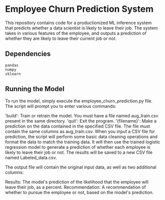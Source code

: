 # Employee Churn Prediction System
This repository contains code for a productionized ML inference system that predicts whether a data scientist is likely to leave their job. The system takes in various features of the employee, and outputs a prediction of whether they are likely to leave their current job or not.

## Dependencies
```
pandas
numpy
sklearn
```

## Running the Model
To run the model, simply execute the employee_churn_prediction.py file. The script will prompt you to enter various commands:

'build': Train or retrain the model. You must have a file named aug_train.csv present in the same directory.
'quit': Exit the program.
'{filename}': Make a prediction on the data contained in the specified CSV file. The file must contain the same columns as aug_train.csv.
When you input a CSV file for prediction, the script will perform some basic data cleaning operations and format the data to match the training data. It will then use the trained logistic regression model to generate a prediction of whether each employee is likely to leave their job or not. The results will be saved to a new CSV file named Labeled_data.csv.

The output file will contain the original input data, as well as two additional columns:

Results: The model's prediction of the likelihood that the employee will leave their job, as a percent.
Recommendation: A recommendation of whether to pursue the employee or not, based on the model's prediction.
